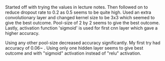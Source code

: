 Started off with trying the values in lecture notes. Then followed on to reduce dropout rate to 0.2 as 0.5 seems to be quite high. Used an extra convolutionary layer and changed kernel size to be 3x3 which seemed to give the best outcome. Pool-size of 2 by 2 seems to give the best outcome. Lastly, activation function 'sigmoid' is used for first cnn layer which gave a higher accuracy.

Using any other pool-size decreased accuracy significantly. My first try had accuracy of 0.06~ . Using only one hidden layer seems to give best outcome and with "sigmoid" activation instead of "relu" activation.